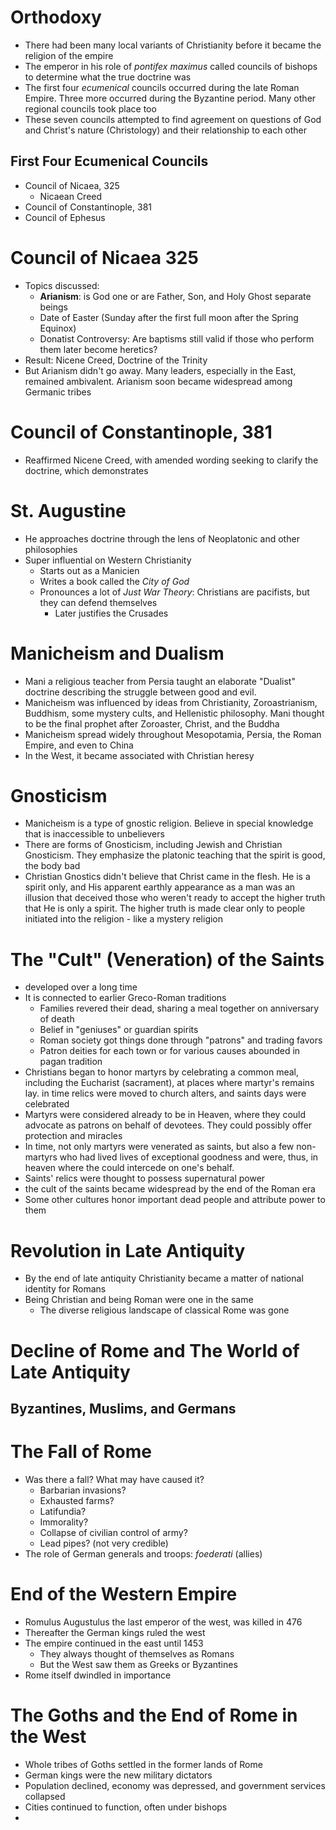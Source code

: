 # Orthodoxy
- There had been many local variants of Christianity before it became the religion of the empire
- The emperor in his role of *pontifex maximus* called councils of bishops to determine what the true doctrine was
- The first four *ecumenical* councils occurred during the late Roman Empire. Three more occurred during the Byzantine period. Many other regional councils took place too
- These seven councils attempted to find agreement on questions of God and Christ's nature (Christology) and their relationship  to each other
## First Four Ecumenical Councils
- Council of Nicaea, 325
	- Nicaean Creed
- Council of Constantinople, 381
- Council of Ephesus
# Council of Nicaea 325
- Topics discussed: 
	- **Arianism**: is God one or are Father, Son, and Holy Ghost separate beings
	- Date of Easter (Sunday after the first full moon after the Spring Equinox)
	- Donatist Controversy: Are baptisms still valid if those who perform them later become heretics?
- Result: Nicene Creed, Doctrine of the Trinity
- But Arianism didn't go away. Many leaders, especially in the East, remained ambivalent. Arianism soon became widespread among Germanic tribes
# Council of Constantinople, 381
- Reaffirmed Nicene Creed, with amended wording seeking to clarify the doctrine, which demonstrates
# St. Augustine
- He approaches doctrine through the lens of Neoplatonic and other philosophies
- Super influential on Western Christianity
	- Starts out as a Manicien 
	- Writes a book called the *City of God* 
	- Pronounces a lot of *Just War Theory*: Christians are pacifists, but they can defend themselves
		- Later justifies the Crusades
# Manicheism and Dualism
- Mani a religious teacher from Persia taught an elaborate "Dualist" doctrine describing the struggle between good and evil.
- Manicheism was influenced by ideas from Christianity, Zoroastrianism, Buddhism, some mystery cults, and Hellenistic philosophy. Mani thought to be the final prophet after Zoroaster, Christ, and the Buddha
- Manicheism spread widely throughout Mesopotamia, Persia, the Roman Empire, and even to China
- In the West, it became associated with Christian heresy
# Gnosticism 
- Manicheism is a type of gnostic religion. Believe in special knowledge that is inaccessible to unbelievers
- There are forms of Gnosticism, including Jewish and Christian Gnosticism. They emphasize the platonic teaching that the spirit is good, the body bad
- Christian Gnostics didn't believe that Christ came in the flesh. He is a spirit only, and His apparent earthly appearance as a man was an illusion that deceived those who weren't ready to accept the higher truth that He is only a spirit. The higher truth is made clear only to people initiated into the religion - like a mystery religion
# The "Cult" (Veneration) of the Saints
- developed over a long time
- It is connected to earlier Greco-Roman traditions
	- Families revered their dead, sharing a meal together on anniversary of death
	- Belief in "geniuses" or guardian spirits
	- Roman society got things done through "patrons" and trading favors
	- Patron deities for each town or for various causes abounded in pagan tradition
- Christians began to honor martyrs by celebrating a common meal, including the Eucharist (sacrament), at places where martyr's remains lay. in time relics were moved to church alters, and saints days were celebrated
- Martyrs were considered already to be in Heaven, where they could advocate as patrons on behalf of devotees. They could possibly offer protection and miracles
- In time, not only martyrs were venerated as saints, but also a few non-martyrs who had lived lives of exceptional goodness and were, thus, in heaven where the could intercede on one's behalf.
- Saints' relics were thought to possess supernatural power
- the cult of the saints became widespread by the end of the Roman era
- Some other cultures honor important dead people and attribute power to them
# Revolution in Late Antiquity
- By the end of late antiquity Christianity became a matter of national identity for Romans
- Being Christian and being Roman were one in the same
	- The diverse religious landscape of classical Rome was gone
# Decline of Rome and The World of Late Antiquity
## Byzantines, Muslims, and Germans
# The Fall of Rome
- Was there a fall? What may have caused it?
	- Barbarian invasions?
	- Exhausted farms?
	- Latifundia? 
	- Immorality?
	- Collapse of civilian control of army?
	- Lead pipes? (not very credible)
- The role of German generals and troops: *foederati* (allies)
# End of the Western Empire
- Romulus Augustulus the last emperor of the west, was killed in 476
- Thereafter the German kings ruled the west
- The empire continued in the east until 1453
	- They always thought of themselves as Romans
	- But the West saw them as Greeks or Byzantines
- Rome itself dwindled in importance
# The Goths and the End of Rome in the West
- Whole tribes of Goths settled in the former lands of Rome
- German kings were the new military dictators
- Population declined, economy was depressed, and government services collapsed
- Cities continued to function, often under bishops
- 